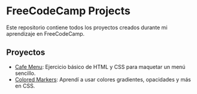 # FreeCodeCamp Projects

Este repositorio contiene todos los proyectos creados durante mi aprendizaje en FreeCodeCamp.

## Proyectos

- [Cafe Menu](html-css/1.cat-photo-app/CatPhotoApp.htm): Ejercicio básico de HTML y CSS para maquetar un menú sencillo.
- [Colored Markers](colored-markers): Aprendí a usar colores gradientes, opacidades y más en CSS.
